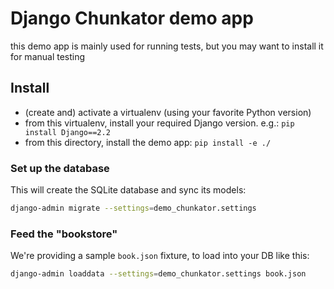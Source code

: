 # Django Chunkator demo app

this demo app is mainly used for running tests, but you may want to install it for manual testing

## Install

* (create and) activate a virtualenv (using your favorite Python version)
* from this virtualenv, install your required Django version. e.g.: ``pip install Django==2.2``
* from this directory, install the demo app: ``pip install -e ./``


### Set up the database

This will create the SQLite database and sync its models:

```sh
django-admin migrate --settings=demo_chunkator.settings
```

### Feed the "bookstore"

We're providing a sample ``book.json`` fixture, to load into your DB like this:

```sh
django-admin loaddata --settings=demo_chunkator.settings book.json
```
